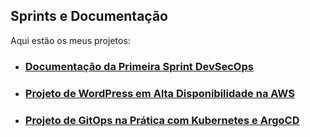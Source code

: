 ## Sprints e Documentação

Aqui estão os meus projetos:

* ### [Documentação da Primeira Sprint DevSecOps](Primeira%20Sprint%20DevSecOps-%20Projeto%20Linux/README.md)

* ### [Projeto de WordPress em Alta Disponibilidade na AWS](./Projeto%20Wordpress%20AWS/README.md)

* ### [Projeto de GitOps na Prática com Kubernetes e ArgoCD](./Projeto-GitOps-Online%20Boutique/README.md)
